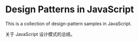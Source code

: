 # Design Patterns in JavaScript

This is a collection of design-pattern samples in JavaScript.

关于 JavaScript 设计模式的总结。